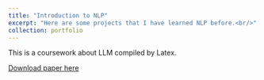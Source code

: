 ```yaml
---
title: "Introduction to NLP"
excerpt: "Here are some projects that I have learned NLP before.<br/>"
collection: portfolio
---
```


This is a coursework about LLM compiled by Latex.

[Download paper here](http://HuLei-cn.github.io/files/paper4.pdf)
